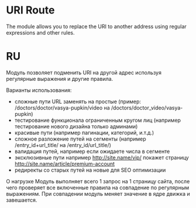 URI Route
============

The module allows you to replace the URI to another address using regular expressions and other rules.

RU
=====

Модуль позволяет подменить URI на другой адрес используя регулярные выражения и другие правила.

Варианты использования:

  * сложные пути URL заменять на простые (пример: /doctors/doctor/vasya-pupkin/video на /doctors/doctor_video/vasya-pupkin)
  * тестирование функционала ограниченным кругом лиц (например тестирование нового дизайна только админами)
  * красивые пути (например пагинации, категорий, и.т.д.)
  * сложное разложение путей на сегменты (например /entry_id+url_title/ на /entry_id/url_title/)
  * валидация путей, например если ожидаете числа в сегменте
  * эксклюзивные пути например http://site.name/vip/ покажет страницу http://site.name/article/premium-account
  * редиректы со старых путей на новые для SEO оптимизации

О нагрузке
Модуль выполняет всего 1 запрос на 1 страницу сайта, после чего проверяет все включенные правила на совпадение по регулярным выражениям. При совпадении модуль меняет значение в ядре движка и завешается.
